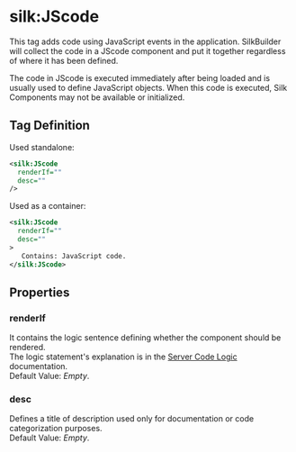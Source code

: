 # silk:JScode
This tag adds code using JavaScript events in the application. SilkBuilder will collect the code in a JScode component and put it together regardless of where it has been defined.

The code in JScode is executed immediately after being loaded and is usually used to define JavaScript objects.  When this code is executed, Silk Components may not be available or initialized.

## Tag Definition
Used standalone:
```xml
<silk:JScode
  renderIf=""
  desc=""
/>
```
Used as a container:
```xml
<silk:JScode
  renderIf=""
  desc=""
>
   Contains: JavaScript code.
</silk:JScode>
```

## Properties 
### renderIf
It contains the logic sentence defining whether the component should be rendered.<br>The logic statement's explanation is in the  <a href="how_to/server_code_logic.md">Server Code Logic</a> documentation.<br>Default Value: *Empty*.
### desc
Defines a title of description used only for documentation or code categorization purposes.<br>Default Value: *Empty*.
